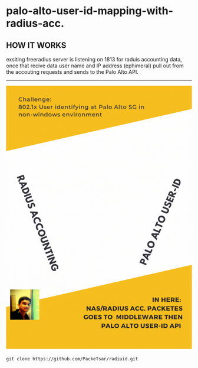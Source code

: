# palo-alto-user-id-mapping-with-radius-acc.
## HOW IT WORKS
exsiting freeradius server is listening on 1813 for raduis accounting data, once that recive data user name and IP address (ephimeral) pull out from the accouting requests and sends to the Palo Alto API.
*** 
![](images/Yellow%20Simple%20Signs%20Poster.gif)

``
git clone https://github.com/PackeTsar/radiuid.git
``
